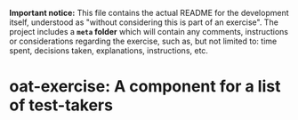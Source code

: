 **Important notice:** This file contains the actual README for the development itself, understood as
"without considering this is part of an exercise". The project includes a **`meta` folder** which
will contain any comments, instructions or considerations regarding the exercise, such as, but not
limited to: time spent, decisions taken, explanations, instructions, etc.


# oat-exercise: A component for a list of test-takers




